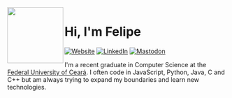 <img align="left" src="https://avatars.githubusercontent.com/u/36575953" height="128" width="128" alt="" />

# Hi, I'm Felipe

[![Website](https://img.shields.io/badge/website-000000?logo=semantic-web&logoColor=white&style=flat-square)](https://felipe.keiler.nom.br/)
[![LinkedIn](https://img.shields.io/badge/linkedin-000000.svg?logo=linkedin&logoColor=white&style=flat-square)](https://www.linkedin.com/in/felipe-keiler/)
[![Mastodon](https://img.shields.io/badge/mastodon-000000?logo=mastodon&logoColor=white&style=flat-square)](https://mstdn.social/@fkeiler/)



I'm a recent graduate in Computer Science at the [Federal University of Ceará](https://www.ufc.br/). I often code in JavaScript, Python, Java, C and C++ but am always trying to expand my boundaries and learn new technologies.
